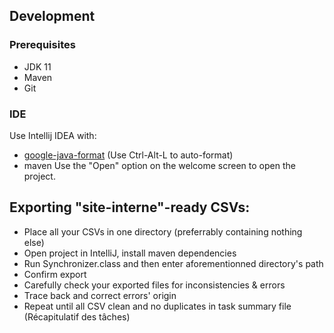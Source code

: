 ## Development
### Prerequisites

- JDK 11
- Maven
- Git

### IDE

Use Intellij IDEA with:
- [google-java-format](https://github.com/google/google-java-format) (Use Ctrl-Alt-L to auto-format)
- maven
Use the "Open" option on the welcome screen to open the project.

## Exporting "site-interne"-ready CSVs:

- Place all your CSVs in one directory (preferrably containing nothing else)
- Open project in IntelliJ, install maven dependencies
- Run Synchronizer.class and then enter aforementionned directory's path
- Confirm export
- Carefully check your exported files for inconsistencies & errors
- Trace back and correct errors' origin
- Repeat until all CSV clean and no duplicates in task summary file (Récapitulatif des tâches)
